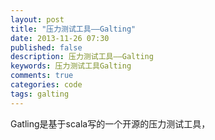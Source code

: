 ```yaml
---
layout: post
title: "压力测试工具——Galting"
date: 2013-11-26 07:30
published: false
description: 压力测试工具——Galting
keywords: 压力测试工具Galting
comments: true
categories: code
tags: galting
---
```


Gatling是基于scala写的一个开源的压力测试工具，



